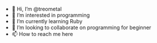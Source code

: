 - 👋 Hi, I’m @treometal
- 👀 I’m interested in programming
- 🌱 I’m currently learning Ruby
- 💞️ I’m looking to collaborate on programming for beginner
- 📫 How to reach me here

<!---
treometal/treometal is a ✨ special ✨ repository because its `README.md` (this file) appears on your GitHub profile.
You can click the Preview link to take a look at your changes.
--->
